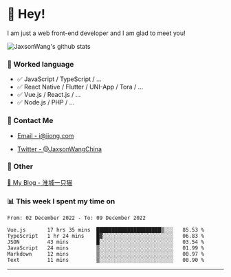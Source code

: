 # 👋 Hey!

I am just a web front-end developer and I am glad to meet you!

![JaxsonWang's github stats](https://github-readme-stats.vercel.app/api?username=JaxsonWang&&show_icons=true&&title_color=1abc9c&&icon_color=1abc9c)


### 📝 Worked language

- ✅ JavaScript / TypeScript / ...
- ✅ React Native / Flutter / UNI-App / Tora / ...
- ✅ Vue.js / React.js / ...
- ✅ Node.js / PHP / ...

### 📮 Contact Me

- [Email - i@iiong.com](mailto:i@iiong.com)

- [Twitter - @JaxsonWangChina](https://twitter.com/JaxsonWangChina)

### 🤪 Other

[📌 My Blog - 淮城一只猫](https://iiong.com)

### 📊 This week I spent my time on

<!--START_SECTION:waka-->

```text
From: 02 December 2022 - To: 09 December 2022

Vue.js       17 hrs 35 mins  █████████████████████▒░░░   85.53 %
TypeScript   1 hr 24 mins    █▓░░░░░░░░░░░░░░░░░░░░░░░   06.83 %
JSON         43 mins         █░░░░░░░░░░░░░░░░░░░░░░░░   03.54 %
JavaScript   24 mins         ▒░░░░░░░░░░░░░░░░░░░░░░░░   01.99 %
Markdown     12 mins         ▒░░░░░░░░░░░░░░░░░░░░░░░░   00.97 %
Text         11 mins         ▒░░░░░░░░░░░░░░░░░░░░░░░░   00.90 %
```

<!--END_SECTION:waka-->

---

